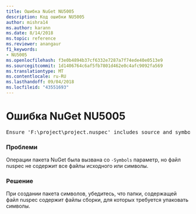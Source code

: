 ```yaml
---
title: Ошибка NuGet NU5005
description: Код ошибки NU5005
author: mishra14
ms.author: karann
ms.date: 8/14/2018
ms.topic: reference
ms.reviewer: anangaur
f1_keywords:
- NU5005
ms.openlocfilehash: f3e0b4894b37cf6332e7287a7f74ede40e0513e9
ms.sourcegitcommit: 1d1406764c6af5fb7801d462e0c4afc9092fa569
ms.translationtype: MT
ms.contentlocale: ru-RU
ms.lasthandoff: 09/04/2018
ms.locfileid: "43551693"
---
```

# <a name="nuget-error-nu5005"></a>Ошибка NuGet NU5005
<pre>Ensure 'F:\project\project.nuspec' includes source and symbol files. For help on building symbols package, visit http://docs.nuget.org/.</pre>

### <a name="issue"></a>Проблеми

Операции пакета NuGet была вызвана со `-Symbols` параметр, но файл nuspec не содержит все файлы исходного или символы.


### <a name="solution"></a>Решение

При создании пакета символов, убедитесь, что папки, содержащей файл nuspec содержит файлы сборки, для которых требуется упаковать символы.

